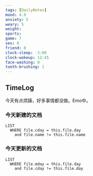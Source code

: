 ```yaml
---
tags: [DailyNotes]
mood: 4.9
anxiety: 5
weary: 5
weight:
sports: 
game: 7
sex: 0
friend: 0
clock-sleep: -3:00
clock-wakeup: 12:45
face-washing: 0
tooth-brushing: 1
---
```


## TimeLog

今天有点烦躁，好多事情都没做。Emo中。

### 今天新建的文档
```dataview
LIST 
  WHERE file.cday = this.file.day
    and file.name != this.file.name
```

### 今天更新的文档
```dataview
LIST
  WHERE file.mday = this.file.day
    and file.cday != this.file.day
```
